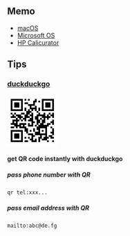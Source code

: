 ## Memo 

- [macOS](macOS.md)
- [Microsoft OS](ms_os.md)
- [HP Calicurator](hp.calc.md)

## Tips

### [duckduckgo](https://duckduckgo.com/)
![duckduckgo.com](duck.gif)
#### get QR code instantly with duckduckgo
##### pass phone number with QR
`qr tel:xxx...` 
##### pass email address with QR
`mailto:abc@de.fg`
